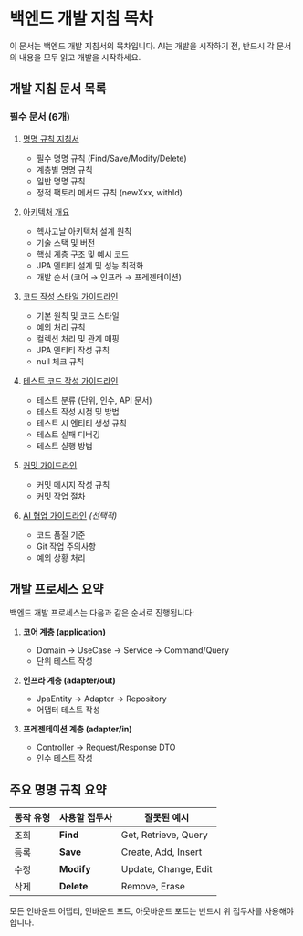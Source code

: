 # 백엔드 개발 지침 목차

이 문서는 백엔드 개발 지침서의 목차입니다. AI는 개발을 시작하기 전, 반드시 각 문서의 내용을 모두 읽고 개발을 시작하세요.

## 개발 지침 문서 목록

### 필수 문서 (6개)

1. [명명 규칙 지침서](naming-conventions.md)
   - 필수 명명 규칙 (Find/Save/Modify/Delete)
   - 계층별 명명 규칙
   - 일반 명명 규칙
   - 정적 팩토리 메서드 규칙 (newXxx, withId)

2. [아키텍처 개요](architecture-overview.md)
   - 헥사고날 아키텍처 설계 원칙
   - 기술 스택 및 버전
   - 핵심 계층 구조 및 예시 코드
   - JPA 엔티티 설계 및 성능 최적화
   - 개발 순서 (코어 → 인프라 → 프레젠테이션)

3. [코드 작성 스타일 가이드라인](coding-standards.md)
   - 기본 원칙 및 코드 스타일
   - 예외 처리 규칙
   - 컬렉션 처리 및 관계 매핑
   - JPA 엔티티 작성 규칙
   - null 체크 규칙

4. [테스트 코드 작성 가이드라인](testing-guidelines.md)
   - 테스트 분류 (단위, 인수, API 문서)
   - 테스트 작성 시점 및 방법
   - 테스트 시 엔티티 생성 규칙
   - 테스트 실패 디버깅
   - 테스트 실행 방법

5. [커밋 가이드라인](commit-guidelines.md)
   - 커밋 메시지 작성 규칙
   - 커밋 작업 절차

6. [AI 협업 가이드라인](ai-collaboration-guidelines.md) *(선택적)*
   - 코드 품질 기준
   - Git 작업 주의사항
   - 예외 상황 처리

## 개발 프로세스 요약

백엔드 개발 프로세스는 다음과 같은 순서로 진행됩니다:

1. **코어 계층 (application)**
   - Domain → UseCase → Service → Command/Query
   - 단위 테스트 작성

2. **인프라 계층 (adapter/out)**
   - JpaEntity → Adapter → Repository
   - 어댑터 테스트 작성

3. **프레젠테이션 계층 (adapter/in)**
   - Controller → Request/Response DTO
   - 인수 테스트 작성

## 주요 명명 규칙 요약

| 동작 유형 | 사용할 접두사 | 잘못된 예시 |
|---------|------------|------------|
| 조회 | **Find** | Get, Retrieve, Query |
| 등록 | **Save** | Create, Add, Insert |
| 수정 | **Modify** | Update, Change, Edit |
| 삭제 | **Delete** | Remove, Erase |

모든 인바운드 어댑터, 인바운드 포트, 아웃바운드 포트는 반드시 위 접두사를 사용해야 합니다.
